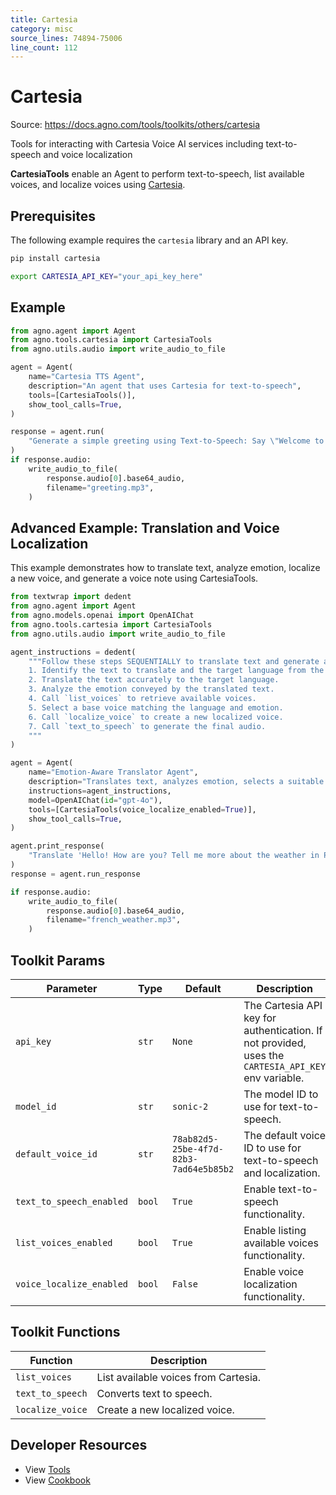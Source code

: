 ```yaml
---
title: Cartesia
category: misc
source_lines: 74894-75006
line_count: 112
---
```


# Cartesia
Source: https://docs.agno.com/tools/toolkits/others/cartesia

Tools for interacting with Cartesia Voice AI services including text-to-speech and voice localization

**CartesiaTools** enable an Agent to perform text-to-speech, list available voices, and localize voices using [Cartesia](https://docs.cartesia.ai/).

## Prerequisites

The following example requires the `cartesia` library and an API key.

```bash
pip install cartesia
```

```bash
export CARTESIA_API_KEY="your_api_key_here"
```

## Example

```python
from agno.agent import Agent
from agno.tools.cartesia import CartesiaTools
from agno.utils.audio import write_audio_to_file

agent = Agent(
    name="Cartesia TTS Agent",
    description="An agent that uses Cartesia for text-to-speech",
    tools=[CartesiaTools()],
    show_tool_calls=True,
)

response = agent.run(
    "Generate a simple greeting using Text-to-Speech: Say \"Welcome to Cartesia, the advanced speech synthesis platform. This speech is generated by an agent.\""
)
if response.audio:
    write_audio_to_file(
        response.audio[0].base64_audio,
        filename="greeting.mp3",
    )
```

## Advanced Example: Translation and Voice Localization

This example demonstrates how to translate text, analyze emotion, localize a new voice, and generate a voice note using CartesiaTools.

```python
from textwrap import dedent
from agno.agent import Agent
from agno.models.openai import OpenAIChat
from agno.tools.cartesia import CartesiaTools
from agno.utils.audio import write_audio_to_file

agent_instructions = dedent(
    """Follow these steps SEQUENTIALLY to translate text and generate a localized voice note:
    1. Identify the text to translate and the target language from the user request.
    2. Translate the text accurately to the target language.
    3. Analyze the emotion conveyed by the translated text.
    4. Call `list_voices` to retrieve available voices.
    5. Select a base voice matching the language and emotion.
    6. Call `localize_voice` to create a new localized voice.
    7. Call `text_to_speech` to generate the final audio.
    """
)

agent = Agent(
    name="Emotion-Aware Translator Agent",
    description="Translates text, analyzes emotion, selects a suitable voice, creates a localized voice, and generates a voice note (audio file) using Cartesia TTS tools.",
    instructions=agent_instructions,
    model=OpenAIChat(id="gpt-4o"),
    tools=[CartesiaTools(voice_localize_enabled=True)],
    show_tool_calls=True,
)

agent.print_response(
    "Translate 'Hello! How are you? Tell me more about the weather in Paris?' to French and create a voice note."
)
response = agent.run_response

if response.audio:
    write_audio_to_file(
        response.audio[0].base64_audio,
        filename="french_weather.mp3",
    )
```

## Toolkit Params

| Parameter                | Type   | Default                                | Description                                                                                         |
| ------------------------ | ------ | -------------------------------------- | --------------------------------------------------------------------------------------------------- |
| `api_key`                | `str`  | `None`                                 | The Cartesia API key for authentication. If not provided, uses the `CARTESIA_API_KEY` env variable. |
| `model_id`               | `str`  | `sonic-2`                              | The model ID to use for text-to-speech.                                                             |
| `default_voice_id`       | `str`  | `78ab82d5-25be-4f7d-82b3-7ad64e5b85b2` | The default voice ID to use for text-to-speech and localization.                                    |
| `text_to_speech_enabled` | `bool` | `True`                                 | Enable text-to-speech functionality.                                                                |
| `list_voices_enabled`    | `bool` | `True`                                 | Enable listing available voices functionality.                                                      |
| `voice_localize_enabled` | `bool` | `False`                                | Enable voice localization functionality.                                                            |

## Toolkit Functions

| Function         | Description                          |
| ---------------- | ------------------------------------ |
| `list_voices`    | List available voices from Cartesia. |
| `text_to_speech` | Converts text to speech.             |
| `localize_voice` | Create a new localized voice.        |

## Developer Resources

* View [Tools](https://github.com/agno-agi/agno/blob/main/libs/agno/agno/tools/cartesia.py)
* View [Cookbook](https://github.com/agno-agi/agno/blob/main/cookbook/tools/cartesia_tools.py)


